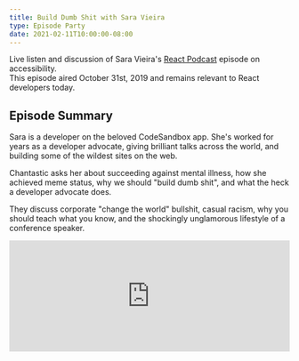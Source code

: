 ```yaml
---
title: Build Dumb Shit with Sara Vieira
type: Episode Party
date: 2021-02-11T10:00:00-08:00
---
```


Live listen and discussion of Sara Vieira's [React Podcast](https://reactpodcast.com) episode on accessibility.  
This episode aired October 31st, 2019 and remains relevant to React developers today.

## Episode Summary

Sara is a developer on the beloved CodeSandbox app.
She's worked for years as a developer advocate, giving brilliant talks across the world, and building some of the wildest sites on the web.

Chantastic asks her about succeeding against mental illness, how she achieved meme status, why we should "build dumb shit", and what the heck a developer advocate does.

They discuss corporate "change the world" bullshit, casual racism, why you should teach what you know, and the shockingly unglamorous lifestyle of a conference speaker.

<iframe height="200px" width="100%" frameborder="no" scrolling="no" seamless src="https://player.simplecast.com/f9a14d18-0c0d-49aa-9143-cbc8e698c9ae?dark=false"></iframe>
